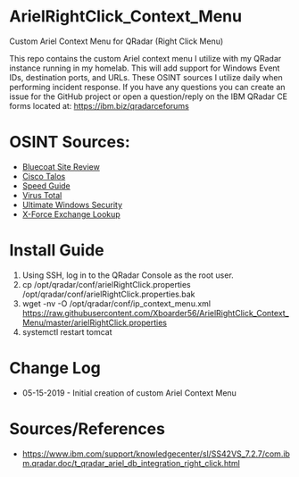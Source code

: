 # ArielRightClick_Context_Menu
Custom Ariel Context Menu for QRadar (Right Click Menu)

This repo contains the custom Ariel context menu I utilize with my QRadar instance running in my homelab. This will add support for Windows Event IDs, destination ports, and URLs. These OSINT sources I utilize daily when performing incident response. If you have any questions you can create an issue for the GitHub project or open a question/reply on the IBM QRadar CE forms located at: https://ibm.biz/qradarceforums

# OSINT Sources:
  - [Bluecoat Site Review](https://sitereview.bluecoat.com)
  - [Cisco Talos](https://talosintelligence.com/)
  - [Speed Guide](https://www.speedguide.net/)
  - [Virus Total](https://www.virustotal.com/)
  - [Ultimate Windows Security](https://www.ultimatewindowssecurity.com)
  - [X-Force Exchange Lookup](https://exchange.xforce.ibmcloud.com/)

# Install Guide
1. Using SSH, log in to the QRadar Console as the root user.
2. cp /opt/qradar/conf/arielRightClick.properties /opt/qradar/conf/arielRightClick.properties.bak
3. wget -nv -O /opt/qradar/conf/ip_context_menu.xml https://raw.githubusercontent.com/Xboarder56/ArielRightClick_Context_Menu/master/arielRightClick.properties
4. systemctl restart tomcat

# Change Log
  - 05-15-2019 - Initial creation of custom Ariel Context Menu

# Sources/References
- https://www.ibm.com/support/knowledgecenter/sl/SS42VS_7.2.7/com.ibm.qradar.doc/t_qradar_ariel_db_integration_right_click.html

